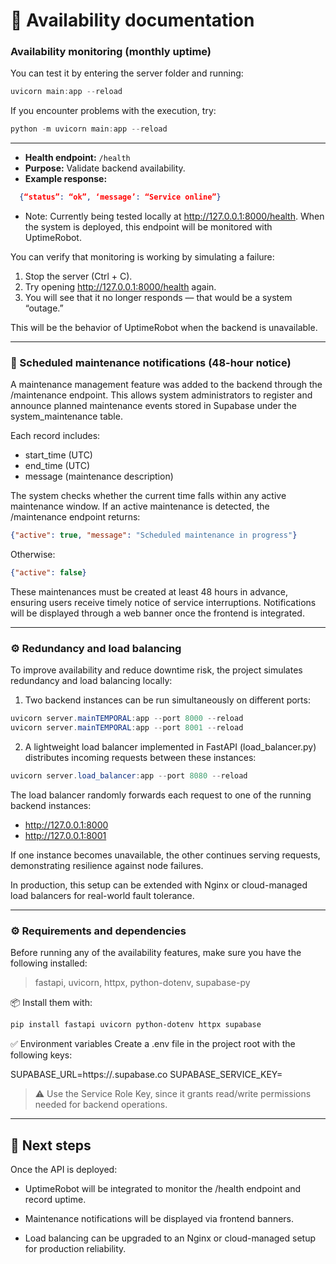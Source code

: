 # 🧩 Availability documentation

### Availability monitoring (monthly uptime)

You can test it by entering the server folder and running:

```PowerShell
uvicorn main:app --reload
```

If you encounter problems with the execution, try:

```PowerShell
python -m uvicorn main:app --reload 
```
---

- **Health endpoint:** `/health`
- **Purpose:** Validate backend availability.
- **Example response:**
```json
  {“status”: “ok”, ‘message’: “Service online”}
```

* Note: Currently being tested locally at http://127.0.0.1:8000/health.
When the system is deployed, this endpoint will be monitored with UptimeRobot.

You can verify that monitoring is working by simulating a failure:
1. Stop the server (Ctrl + C).
2. Try opening http://127.0.0.1:8000/health again.
3. You will see that it no longer responds — that would be a system “outage.”

This will be the behavior of UptimeRobot when the backend is unavailable.

---
### 🧩 Scheduled maintenance notifications (48-hour notice)
A maintenance management feature was added to the backend through the /maintenance endpoint.
This allows system administrators to register and announce planned maintenance events stored in Supabase under the system_maintenance table.

Each record includes:
* start_time (UTC)
* end_time (UTC)
* message (maintenance description)

The system checks whether the current time falls within any active maintenance window.
If an active maintenance is detected, the /maintenance endpoint returns:

```json
{"active": true, "message": "Scheduled maintenance in progress"}
```

Otherwise:

```json
{"active": false}
```
These maintenances must be created at least 48 hours in advance, ensuring users receive timely notice of service interruptions.
Notifications will be displayed through a web banner once the frontend is integrated.

---

### ⚙️ Redundancy and load balancing
To improve availability and reduce downtime risk, the project simulates redundancy and load balancing locally:

1. Two backend instances can be run simultaneously on different ports:
```PowerShell
uvicorn server.mainTEMPORAL:app --port 8000 --reload
uvicorn server.mainTEMPORAL:app --port 8001 --reload
```

2. A lightweight load balancer implemented in FastAPI (load_balancer.py) distributes incoming requests between these instances:
```PowerShell
uvicorn server.load_balancer:app --port 8080 --reload
```
The load balancer randomly forwards each request to one of the running backend instances:
* http://127.0.0.1:8000
* http://127.0.0.1:8001

If one instance becomes unavailable, the other continues serving requests, demonstrating resilience against node failures.

In production, this setup can be extended with Nginx or cloud-managed load balancers for real-world fault tolerance.

---

### ⚙️ Requirements and dependencies

Before running any of the availability features, make sure you have the following installed:

> fastapi, uvicorn, httpx, python-dotenv, supabase-py

📦 Install them with:
```PowerShell
pip install fastapi uvicorn python-dotenv httpx supabase
```

✅ Environment variables
Create a .env file in the project root with the following keys:

SUPABASE_URL=https://<your-project>.supabase.co
SUPABASE_SERVICE_KEY=<your-service-role-key>

> ⚠️ Use the Service Role Key, since it grants read/write permissions needed for backend operations.

---

## 📌 Next steps
Once the API is deployed:

* UptimeRobot will be integrated to monitor the /health endpoint and record uptime.

* Maintenance notifications will be displayed via frontend banners.

* Load balancing can be upgraded to an Nginx or cloud-managed setup for production reliability.